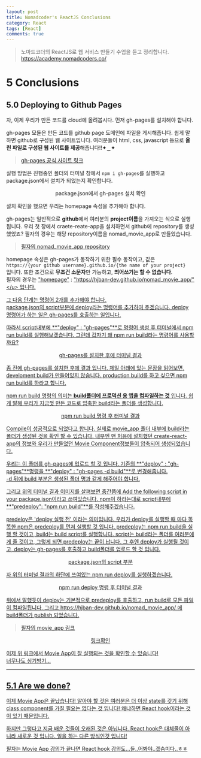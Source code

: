 ```yaml
---
layout: post
title: Nomadcoder's ReactJS Conclusions
category: React
tags: [React]
comments: true
---
```


> 노마드코더의 ReactJS로 웹 서비스 만들기 수업을 듣고 정리합니다. <https://academy.nomadcoders.co/>

# 5 Conclusions

## 5.0 Deploying to Github Pages

자, 이제 우리가 만든 코드를 cloud에 올려봅시다. 먼저 gh-pages를 설치해야 합니다. 

gh-pages 모듈은 만든 코드를 github page 도메인에 파일을 게시해줍니다. 쉽게 말하면 github로 구성된 웹 사이트입니다. 여러분들이 html, css, javascript 등으로 **올린 파일로 구성된 웹 사이트를 제공**해줍니다!!✦‿✦  

> [gh-pages 공식 사이트 링크](https://www.npmjs.com/package/gh-pages)  

실행 방법은 진행중인 폴더의 터미널 창에서 `npm i gh-pages`를 실행하고 package.json에서 설치가 되었는지 확인합니다.  

<center>
<figure>
<img src="/assets/post-img/react/nomad_react_5-18.jpg" alt="">
<figcaption>package.json에서 gh-pages 설치 확인</figcaption>
</figure>
</center>

설치 확인을 했으면 우리는 homepage 속성을 추가해야 합니다.  

gh-pages는 일반적으로 **github**에서 여러분의 **project이름**을 가져오는 식으로 실행됩니다. 우리 첫 장에서 craete-reate-app을 설치하면서 github에 repository를 생성했었죠? 필자의 경우는 해당 repository이름을 nomad_movie_app로 만들었습니다.  

> [필자의 nomad_movie_app repository](https://github.com/hjban-dev/nomad_movie_app)  

homepage 속성은 gh-pages가 동작하기 위한 필수 동작이고, 값은  
`https://{your github username}.github.io/{the name of your project}`   
입니다. 또한 조건으로 **무조건 소문자**만 가능하고, **띄어쓰기는 할 수 없습니다**.  
필자의 경우는 <u>"homepage"</u> : <u>"https://hjban-dev.github.io/nomad_movie_app/"</u> 입니다.  

그 다음 단계는 명령어 2개를 추가해야 합니다.  
package.json의 script부분에 deploy라는 명령어를 추가하여 주겠습니다. deploy 명령어가 하는 일은 gh-pages를 호출하는 일입니다.  

따라서 script내부에 **"deploy" : "gh-pages"**로 명령어 생성 후 터미널에서 npm run build를 실행해보겠습니다. 그런데 갑자기 왜 npm run build라는 명령어를 사용할까요?

<center>
<figure>
<img src="/assets/post-img/react/nomad_react_5-20.jpg" alt="">
<figcaption>gh-pages를 설치한 후에 터미널 결과</figcaption>
</figure>
</center>

좀 전에 gh-pages를 설치한 후에 결과 입니다. 제일 아래에 있는 문장을 읽어보면, develoment build가 만들어있지 않습니다. production build를 하고 싶으면 npm run build를 하라고 합니다.  

npm run build 명령의 의미는 **build폴더에 프로덕션 용 앱을 컴파일하는 것** 입니다. 쉽게 말해 우리가 지금껏 만든 코드로 압축한 build라는 폴더를 생성합니다.

<center>
<figure>
<img src="/assets/post-img/react/nomad_react_5-19.jpg" alt="">
<figcaption>npm run build 명령 후 터미널 결과</figcaption>
</figure>
</center>

Compile이 성공적으로 되었다고 합니다. 실제로 movie_app 폴더 내부에 build라는 폴더가 생성된 것을 확인 할 수 있습니다. 내부엔 맨 처음에 설치했던 create-react-app의 정보와 우리가 만들었던 Movie Component정보들이 압축되어 생성되었습니다.

우리는 이 폴더를 gh-pages에 업로드 할 것 입니다. 기존의 **"deploy" : "gh-pages"**명령을 **"deploy" : "gh-pages -d build"**로 변경해줍니다.   
-d 뒤에 build 부분은 생성된 폴더 명과 같게 해주어야 합니다.

그리고 위의 터미널 결과 이미지를 살펴보면 중간쯤에 <u>Add the following script in your package.json</u>이라고 쓰여있습니다. npm이 하라는대로 script내부에 **"predeploy": "npm run build"**를 작성해주겠습니다.  

predeloy은 'deploy 실행 전' 이라는 의미입니다. 우리가 deploy를 실행할 때 마다 똑똑한 npm은 predeploy를 먼저 실행할 것 입니다. predeploy는 npm run build을 실행 할 것이고, build는 build script를 실행합니다. script는 build라는 폴더를 여러분에게 줄 것이고, 그렇게 되면 predeploy는 끝이 납니다. 그 후엔 deploy가 실행될 것이고, deploy는 gh-pages를 호출하고 build폴더를 업로드 할 것 입니다.

<center>
<figure>
<img src="/assets/post-img/react/nomad_react_5-21.jpg" alt="">
<figcaption>package.json의 script 부분</figcaption>
</figure>
</center>

자 위의 터미널 결과의 하단에 쓰여있는 npm run deploy를 실행하겠습니다.

<center>
<figure>
<img src="/assets/post-img/react/nomad_react_5-22.jpg" alt="">
<figcaption>npm run deploy 명령 후 터미널 결과</figcaption>
</figure>
</center>

위에서 말했듯이 deploy는 기본적으로 predeploy를 호출하고, run build로 모든 파일이 컴파일됩니다. 그리고 https://hjban-dev.github.io/nomad_movie_app/ 에 build폴더가 publish 되었습니다.


> [필자의 movie_app 링크](https://hjban-dev.github.io/nomad_movie_app/)

<center>
<figure>
<img src="/assets/post-img/react/nomad_react_5-23.jpg" alt="">
<figcaption>링크확인</figcaption>
</figure>
</center>

이제 위 링크에서 Movie App이 잘 실행되는 것을 확인할 수 있습니다!  
너무나도 싱기방기...

----

## 5.1 Are we done?

이제 Movie App은 끝났습니다! 알아야 할 것은 여러분은 더 이상 state를 갖기 위해 class component를 가질 필요는 없다는 것 입니다! 왜냐하면 React hook이라는 것이 있기 때문입니다.  

하지만 그렇다고 지금 배운 것들이 오래된 것은 아닙니다. React hook은 대체물이 아니라 새로운 것 입니다. 일을 하는 다른 방식인것 입니다!  

필자는 Movie App 강의가 끝나면 React hook 강의도...들..어봐야..겠슴미다..ㅎㅎ
